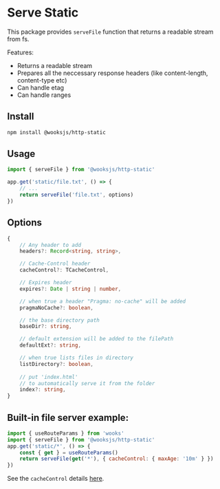 # Serve Static

This package provides `serveFile` function that returns a readable stream from fs.

Features:

- Returns a readable stream
- Prepares all the neccessary response headers (like content-length, content-type etc)
- Can handle etag
- Can handle ranges

## Install

```bash
npm install @wooksjs/http-static
```

## Usage

```js
import { serveFile } from '@wooksjs/http-static'

app.get('static/file.txt', () => {
    // ...
    return serveFile('file.txt', options)
})
```

## Options

```ts
{
    // Any header to add
    headers?: Record<string, string>,

    // Cache-Control header
    cacheControl?: TCacheControl,

    // Expires header
    expires?: Date | string | number,

    // when true a header "Pragma: no-cache" will be added
    pragmaNoCache?: boolean,

    // the base directory path
    baseDir?: string,

    // default extension will be added to the filePath
    defaultExt?: string,

    // when true lists files in directory
    listDirectory?: boolean,
    
    // put 'index.html'
    // to automatically serve it from the folder    
    index?: string,           
}
```

## Built-in file server example:

```js
import { useRouteParams } from 'wooks'
import { serveFile } from '@wooksjs/http-static'
app.get('static/*', () => {
    const { get } = useRouteParams()
    return serveFile(get('*'), { cacheControl: { maxAge: '10m' } })
})
```

See the `cacheControl` details [here](./composables/response.md#cache-control).
